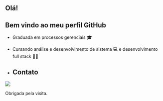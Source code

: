 ## Olá!
## Bem vindo ao meu perfil GitHub 

- Graduada em processos gerenciais 🎓
- Cursando análise e desenvolvimento de sistema 💻 e desenvolvimento full stack 👩‍💻

- ## Contato

<a href="https://www.linkedin.com/in/adriele-oliveira-275251191/" target="_blank"><img loading="lazy" src="https://img.shields.io/badge/-LinkedIn-%230077B5?style=for-the-badge&logo=linkedin&logoColor=white" target="_blank"></a>

Obrigada pela visita.
